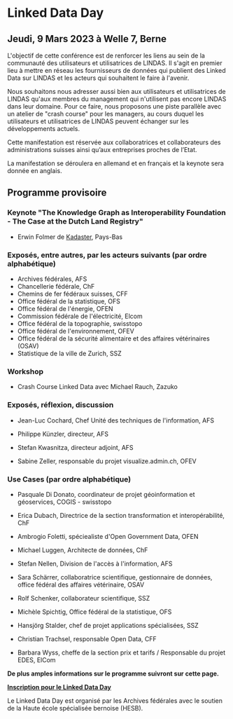 # Linked Data Day 
## Jeudi, 9 Mars 2023 à Welle 7, Berne

L'objectif de cette conférence est de renforcer les liens au sein de la communauté des utilisateurs et utilisatrices de LINDAS. Il s'agit en premier lieu à mettre en réseau les fournisseurs de données qui publient des Linked Data sur LINDAS et les acteurs qui souhaitent le faire à l'avenir.

Nous souhaitons nous adresser aussi bien aux utilisateurs et utilisatrices de LINDAS qu'aux membres du management qui n'utilisent pas encore LINDAS dans leur domaine. Pour ce faire, nous proposons une piste parallèle avec un atelier de "crash course" pour les managers, au cours duquel les utilisateurs et utilisatrices de LINDAS peuvent échanger sur les développements actuels. 

Cette manifestation est réservée aux collaboratrices et collaborateurs des administrations suisses ainsi qu’aux entreprises proches de l’Etat.

La manifestation se déroulera en allemand et en français et la keynote sera donnée en anglais.

## Programme provisoire

### Keynote "The Knowledge Graph as Interoperability Foundation - The Case at the Dutch Land Registry"
- Erwin Folmer de [Kadaster](https://www.kadaster.nl/about-us "dieser Link führt zu Kadaster!"), Pays-Bas 

### Exposés, entre autres, par les acteurs suivants (par ordre alphabétique)
- Archives fédérales, AFS
- Chancellerie fédérale, ChF
- Chemins de fer fédéraux suisses, CFF
- Office fédéral de la statistique, OFS
- Office fédéral de l'énergie, OFEN
- Commission fédérale de l'électricité, Elcom 
- Office fédéral de la topographie, swisstopo
- Office fédéral de l'environnement, OFEV
- Office fédéral de la sécurité alimentaire et des affaires vétérinaires (OSAV) 
- Statistique de la ville de Zurich, SSZ

### Workshop 
- Crash Course Linked Data avec Michael Rauch, Zazuko

### Exposés, réflexion, discussion 

- Jean-Luc Cochard, Chef Unité des techniques de l'information, AFS

- Philippe Künzler, directeur, AFS

- Stefan Kwasnitza, directeur adjoint, AFS

- Sabine Zeller, responsable du projet visualize.admin.ch, OFEV

### Use Cases (par ordre alphabétique)

- Pasquale Di Donato, coordinateur de projet géoinformation et géoservices, COGIS - swisstopo

- Erica Dubach, Directrice de la section transformation et interopérabilité, ChF

- Ambrogio Foletti, spéciealiste d'Open Government Data, OFEN

- Michael Luggen, Architecte de données, ChF

- Stefan Nellen, Division de l'accès à l'information, AFS

- Sara Schärrer, collaboratrice scientifique, gestionnaire de données, office fédéral des affaires vétérinaire, OSAV

- Rolf Schenker, collaborateur scientifique, SSZ

- Michèle Spichtig, Office fédéral de la statistique, OFS

- Hansjörg Stalder, chef de projet applications spécialisées, SSZ

- Christian Trachsel, responsable Open Data, CFF

- Barbara Wyss, cheffe de la section prix et tarifs / Responsable du projet EDES, ElCom


**De plus amples informations sur le programme suivront sur cette page.**

**[Inscription pour le Linked Data Day](https://campaign.bfh.ch/anmeldung-linked-data-day-2023/ "Inscription sur le site de la HESB!")**

Le Linked Data Day est organisé par les Archives fédérales avec le soutien de la Haute école spécialisée bernoise (HESB). 
